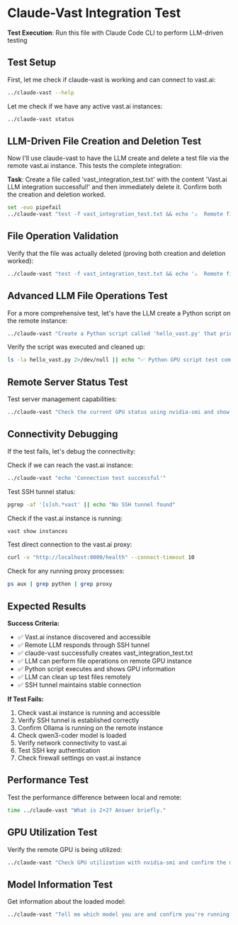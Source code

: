 # Claude-Vast Integration Test

**Test Execution**: Run this file with Claude Code CLI to perform LLM-driven testing

## Test Setup

First, let me check if claude-vast is working and can connect to vast.ai:

```bash
../claude-vast --help
```

Let me check if we have any active vast.ai instances:

```bash
../claude-vast status
```

## LLM-Driven File Creation and Deletion Test

Now I'll use claude-vast to have the LLM create and delete a test file via the remote vast.ai instance. This tests the complete integration:

**Task**: Create a file called 'vast_integration_test.txt' with the content 'Vast.ai LLM integration successful!' and then immediately delete it. Confirm both the creation and deletion worked.

```bash
set -euo pipefail
../claude-vast "test -f vast_integration_test.txt && echo '⚠️  Remote file still present' || echo '✅ File successfully removed'"
```

## File Operation Validation

Verify that the file was actually deleted (proving both creation and deletion worked):

```bash
../claude-vast "test -f vast_integration_test.txt && echo '⚠️  Remote file still present' || echo '✅ File successfully removed'"
```

## Advanced LLM File Operations Test

For a more comprehensive test, let's have the LLM create a Python script on the remote instance:

```bash
../claude-vast "Create a Python script called 'hello_vast.py' that prints 'Hello from Vast.ai GPU!' and shows the current GPU information using nvidia-smi. Then execute it to show it works, and finally delete it."
```

Verify the script was executed and cleaned up:

```bash
ls -la hello_vast.py 2>/dev/null || echo "✅ Python GPU script test completed successfully"
```

## Remote Server Status Test

Test server management capabilities:

```bash
../claude-vast "Check the current GPU status using nvidia-smi and show the memory usage"
```

## Connectivity Debugging

If the test fails, let's debug the connectivity:

Check if we can reach the vast.ai instance:

```bash
../claude-vast "echo 'Connection test successful'"
```

Test SSH tunnel status:

```bash
pgrep -af '[s]sh.*vast' || echo "No SSH tunnel found"
```

Check if the vast.ai instance is running:

```bash
vast show instances
```

Test direct connection to the vast.ai proxy:

```bash
curl -v "http://localhost:8000/health" --connect-timeout 10
```

Check for any running proxy processes:

```bash
ps aux | grep python | grep proxy
```

## Expected Results

**Success Criteria:**
- ✅ Vast.ai instance discovered and accessible
- ✅ Remote LLM responds through SSH tunnel  
- ✅ claude-vast successfully creates vast_integration_test.txt
- ✅ LLM can perform file operations on remote GPU instance
- ✅ Python script executes and shows GPU information
- ✅ LLM can clean up test files remotely
- ✅ SSH tunnel maintains stable connection

**If Test Fails:**
1. Check vast.ai instance is running and accessible
2. Verify SSH tunnel is established correctly
3. Confirm Ollama is running on the remote instance
4. Check qwen3-coder model is loaded
5. Verify network connectivity to vast.ai
6. Test SSH key authentication
7. Check firewall settings on vast.ai instance

## Performance Test

Test the performance difference between local and remote:

```bash
time ../claude-vast "What is 2+2? Answer briefly."
```

## GPU Utilization Test

Verify the remote GPU is being utilized:

```bash
../claude-vast "Check GPU utilization with nvidia-smi and confirm the model is loaded in GPU memory"
```

## Model Information Test

Get information about the loaded model:

```bash
../claude-vast "Tell me which model you are and confirm you're running on a vast.ai GPU instance"
```